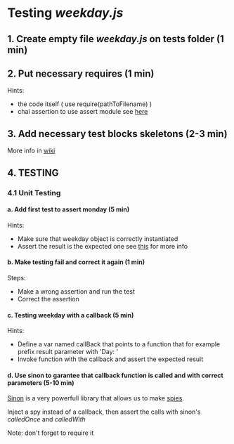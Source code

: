 
# Testing *weekday.js*

## 1. Create empty file *weekday.js* on tests folder (1 min)

## 2. Put necessary requires (1 min)
Hints:
  * the code itself ( use require(pathToFilename) )
  * chai assertion to use assert module see [here](https://github.com/lpimenta-ptc/Js-unit-tests/wiki#chai---assert)

## 3. Add necessary test blocks skeletons (2-3 min)

More info in [wiki](https://github.com/lpimenta-ptc/Js-unit-tests/wiki/Mocha-Basic-Blocks) 

## 4. TESTING 

### 4.1 Unit Testing

#### a. Add first test to assert monday (5 min)
Hints:
  * Make sure that weekday object is correctly instantiated
  * Assert the result is the expected one see [this](https://github.com/lpimenta-ptc/Js-unit-tests/wiki#chai---assert) for more info

#### b. Make testing fail and correct it again (1 min)
Steps:

  * Make a wrong assertion and run the test
  * Correct the assertion

#### c. Testing weekday with a callback (5 min)
Hints:
  * Define a var named callBack that points to a function that for example prefix result parameter with 'Day: '
  * Invoke function with the callback and assert the expected result

#### d. Use sinon to garantee that callback function is called and with correct parameters (5-10 min)
  [Sinon](http://sinonjs.org/) is a very powerfull library that allows us to make [spies](http://sinonjs.org/docs/#spies).
  
  Inject a spy instead of a callback, then assert the calls with sinon's *calledOnce* and *calledWith*
  
  Note: don't forget to require it
